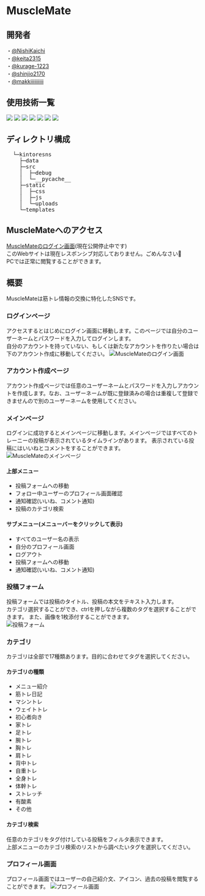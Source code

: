 # MuscleMate  
## 開発者  
・[@NishiKaichi](https://github.com/NishiKaichi)  
・[@keita2315](https://github.com/keita2315)  
・[@kurage-1223](https://github.com/Kurage-1223)  
・[@shinjio2170](https://github.com/shinjio2170)  
・[@makkiiiiiiiiii](https://github.com/makkiiiiiiiiii)  
  
## 使用技術一覧  
<img src="https://img.shields.io/badge/-Css3-1572B6.svg?logo=css3&style=plastic">
<img src="https://img.shields.io/badge/-Html5-E34F26.svg?logo=html5&style=plastic">
<img src="https://img.shields.io/badge/-Javascript-F7DF1E.svg?logo=javascript&style=plastic">
<img src="https://img.shields.io/badge/-Python-3776AB.svg?logo=python&style=plastic">
<img src="https://img.shields.io/badge/-Flask-000000.svg?logo=flask&style=plastic">
<img src="https://img.shields.io/badge/-Github-181717.svg?logo=github&style=plastic">
<img src="https://img.shields.io/badge/-Heroku-430098.svg?logo=heroku&style=plastic">  
  
## ディレクトリ構成  
<pre>
  └─kintoresns
    ├─data
    ├─src
    │  ├─debug
    │  └─__pycache__
    ├─static
    │  ├─css
    │  ├─js
    │  └─uploads
    └─templates
</pre>
  
## MuscleMateへのアクセス
[MuscleMateのログイン画面](https://musclemate-106140613dcd.herokuapp.com/)(現在公開停止中です)  
このWebサイトは現在レスポンシブ対応しておりません。ごめんなさい🙇  
PCでは正常に閲覧することができます。  
  
## 概要  
MuscleMateは筋トレ情報の交換に特化したSNSです。  
  
### ログインページ
アクセスするとはじめにログイン画面に移動します。このページでは自分のユーザーネームとパスワードを入力してログインします。  
自分のアカウントを持っていない、もしくは新たなアカウントを作りたい場合は下のアカウント作成に移動してください。 
![MuscleMateのログイン画面](https://github.com/user-attachments/assets/3cfe4e71-7bba-4dec-bd9a-14b454a7b263)  
  
### アカウント作成ページ  
アカウント作成ページでは任意のユーザーネームとパスワードを入力しアカウントを作成します。なお、ユーザーネームが既に登録済みの場合は重複して登録できませんので別のユーザーネームを使用してください。  
  
### メインページ  
ログインに成功するとメインページに移動します。メインページではすべてのトレーニーの投稿が表示されているタイムラインがあります。 
表示されている投稿にはいいねとコメントをすることができます。  
![MuscleMateのメインページ](https://github.com/user-attachments/assets/e1f61336-b175-4524-b62e-df6a9f067a4f)  
  
#### 上部メニュー
- 投稿フォームへの移動  
- フォロー中ユーザーのプロフィール画面確認  
- 通知確認(いいね、コメント通知)  
- 投稿のカテゴリ検索
  
#### サブメニュー(メニューバーをクリックして表示)  
- すべてのユーザー名の表示  
- 自分のプロフィール画面  
- ログアウト  
- 投稿フォームへの移動  
- 通知確認(いいね、コメント通知)
  
### 投稿フォーム  
投稿フォームでは投稿のタイトル、投稿の本文をテキスト入力します。  
カテゴリ選択することができ、ctrlを押しながら複数のタグを選択することができます。 
また、画像を1枚添付することができます。  
![投稿フォーム](https://github.com/user-attachments/assets/676e915e-5ef4-42f0-a54a-d08a785d6032)
  
### カテゴリ  
カテゴリは全部で17種類あります。目的に合わせてタグを選択してください。  
  
#### カテゴリの種類  
- メニュー紹介  
- 筋トレ日記  
- マシントレ     
- ウェイトトレ  
- 初心者向き  
- 家トレ  
- 足トレ  
- 腕トレ  
- 胸トレ  
- 肩トレ  
- 背中トレ  
- 自重トレ  
- 全身トレ  
- 体幹トレ  
- ストレッチ  
- 有酸素  
- その他

#### カテゴリ検索  
任意のカテゴリをタグ付けしている投稿をフィルタ表示できます。  
上部メニューのカテゴリ検索のリストから調べたいタグを選択してください。  

### プロフィール画面  
プロフィール画面ではユーザーの自己紹介文、アイコン、過去の投稿を閲覧することができます。
![プロフィール画面](https://github.com/user-attachments/assets/97869204-4962-4c04-a1fb-31db8caddd3e)  

